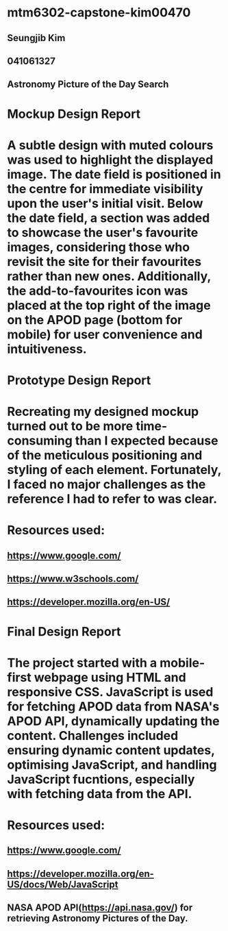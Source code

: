 # mtm6302-capstone-kim00470

## Seungjib Kim
## 041061327
## Astronomy Picture of the Day Search


# Mockup Design Report
# A subtle design with muted colours was used to highlight the displayed image. The date field is positioned in the centre for immediate visibility upon the user's initial visit. Below the date field, a section was added to showcase the user's favourite images, considering those who revisit the site for their favourites rather than new ones. Additionally, the add-to-favourites icon was placed at the top right of the image on the APOD page (bottom for mobile) for user convenience and intuitiveness.

# Prototype Design Report
# Recreating my designed mockup turned out to be more time-consuming than I expected because of the meticulous positioning and styling of each element. Fortunately, I faced no major challenges as the reference I had to refer to was clear.
# Resources used: 
## https://www.google.com/
## https://www.w3schools.com/
## https://developer.mozilla.org/en-US/

# Final Design Report
# The project started with a mobile-first webpage using HTML and responsive CSS. JavaScript is used for fetching APOD data from NASA's APOD API, dynamically updating the content. Challenges included ensuring dynamic content updates, optimising JavaScript, and handling JavaScript fucntions, especially with fetching data from the API.
# Resources used: 
## https://www.google.com/
## https://developer.mozilla.org/en-US/docs/Web/JavaScript
## NASA APOD API(https://api.nasa.gov/) for retrieving Astronomy Pictures of the Day.